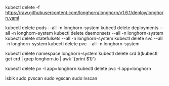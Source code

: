 
kubectl delete -f https://raw.githubusercontent.com/longhorn/longhorn/v1.6.1/deploy/longhorn.yaml

kubectl delete pods --all -n longhorn-system
kubectl delete deployments --all -n longhorn-system
kubectl delete daemonsets --all -n longhorn-system
kubectl delete statefulsets --all -n longhorn-system
kubectl delete svc --all -n longhorn-system
kubectl delete pvc --all -n longhorn-system

kubectl delete namespace longhorn-system
kubectl delete crd $(kubectl get crd | grep longhorn.io | awk '{print $1}')

kubectl delete pv -l app=longhorn
kubectl delete pvc -l app=longhorn




lsblk
sudo pvscan
sudo vgscan
sudo lvscan
